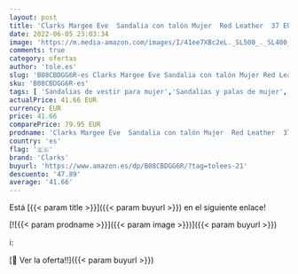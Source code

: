 ```yaml
---
layout: post
title: 'Clarks Margee Eve  Sandalia con talón Mujer  Red Leather  37 EU'
date: 2022-06-05 23:03:34
image: 'https://m.media-amazon.com/images/I/41ee7XBc2eL._SL500_._SL400_.jpg'
comments: true
category: ofertas
author: 'tole.es'
slug: 'B08CBDGG6R-es Clarks Margee Eve Sandalia con talón Mujer Red Leather 37 EU'
sku: 'B08CBDGG6R-es'
tags: [ 'Sandalias de vestir para mujer','Sandalias y palas de mujer','Zapatos','Zapatos para mujer','Zapatos y complementos','clarks','sandalia','🇪🇸', ]
actualPrice: 41.66 EUR
currency: EUR
price: 41.66
comparePrice: 79.95 EUR
prodname: 'Clarks Margee Eve  Sandalia con talón Mujer  Red Leather  37 EU'
country: 'es'
flag: '🇪🇸'
brand: 'Clarks'
buyurl: 'https://www.amazon.es/dp/B08CBDGG6R/?tag=tolees-21'
descuento: '47.89'
average: '41.66'
---
```


Está [{{< param title >}}]({{< param buyurl >}}) en el siguiente enlace!

[![{{< param prodname >}}]({{< param image >}})]({{< param buyurl >}})

ℹ️:


[🛒 Ver la oferta!!]({{< param buyurl >}})

